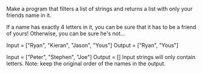 Make a program that filters a list of strings and returns a list with only your friends name in it.

If a name has exactly 4 letters in it, you can be sure that it has to be a friend of yours! Otherwise, you can be sure he's not...

Input = ["Ryan", "Kieran", "Jason", "Yous"]
Output = ["Ryan", "Yous"]

Input = ["Peter", "Stephen", "Joe"]
Output = []
Input strings will only contain letters. Note: keep the original order of the names in the output.
